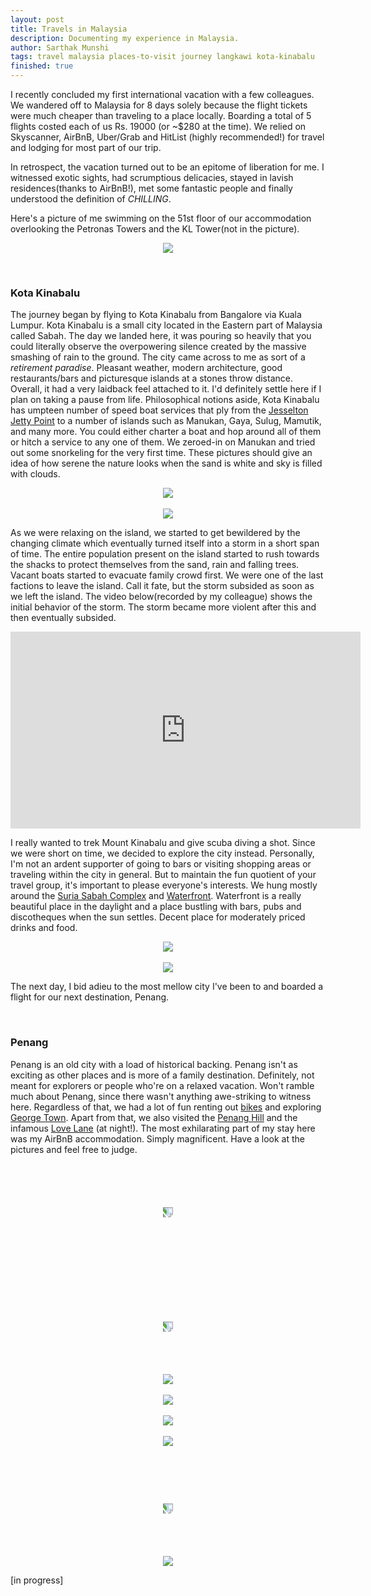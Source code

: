 ```yaml
---
layout: post
title: Travels in Malaysia
description: Documenting my experience in Malaysia.
author: Sarthak Munshi
tags: travel malaysia places-to-visit journey langkawi kota-kinabalu
finished: true
---
```


I recently concluded my first international vacation with a few colleagues. We wandered off to Malaysia for 8 days solely because the flight tickets were much cheaper than traveling to a place locally. Boarding a total of 5 flights costed each of us Rs. 19000 (or ~$280 at the time). We relied on Skyscanner, AirBnB, Uber/Grab and HitList (highly recommended!) for travel and lodging for most part of our trip.

In retrospect, the vacation turned out to be an epitome of liberation for me. I witnessed exotic sights, had scrumptious delicacies, stayed in lavish residences(thanks to AirBnB!), met some fantastic people and finally understood the definition of _CHILLING_.

Here's a picture of me swimming on the 51st floor of our accommodation overlooking the Petronas Towers and the KL Tower(not in the picture).

<p align="center">
<img style="max-width: 80%;" src="https://dl.dropboxusercontent.com/s/wtqo4pgmskv97zc/IMG_3051.JPG" />
</p>
<br />

### Kota Kinabalu

The journey began by flying to Kota Kinabalu from Bangalore via Kuala Lumpur. Kota Kinabalu is a small city located in the Eastern part of Malaysia called Sabah. The day we landed here, it was pouring so heavily that you could literally observe the overpowering silence created by the massive smashing of rain to the ground. The city came across to me as sort of a _retirement paradise_. Pleasant weather, modern architecture, good restaurants/bars and picturesque islands at a stones throw distance. Overall, it had a very laidback feel attached to it. I'd definitely settle here if I plan on taking a pause from life. Philosophical notions aside, Kota Kinabalu has umpteen number of speed boat services that ply from the <a href="https://goo.gl/maps/W6BcrpiMJL22">Jesselton Jetty Point</a> to a number of islands such as Manukan, Gaya, Sulug, Mamutik, and many more. You could either charter a boat and hop around all of them or hitch a service to any one of them. We zeroed-in on Manukan and tried out some snorkeling for the very first time. These pictures should give an idea of how serene the nature looks when the sand is white and sky is filled with clouds.

<p align="center">
<img style="max-width: 80%;" src="https://dl.dropboxusercontent.com/s/lgcb9pgriqj5rhy/Photo%2017-10-17%2C%206%2008%2040%20PM%20%281%29.jpg?dl=0" />
<br /><br />
<img style="max-width: 80%;" src="https://dl.dropboxusercontent.com/s/qrc8if5c1aii93z/Photo%2017-10-17%2C%2010%2026%2043%20AM.jpg?dl=0" />
</p>

As we were relaxing on the island, we started to get bewildered by the changing climate which eventually turned itself into a storm in a short span of time. The entire population present on the island started to rush towards the shacks to protect themselves from the sand, rain and falling trees. Vacant boats started to evacuate family crowd first. We were one of the last factions to leave the island. Call it fate, but the storm subsided as soon as we left the island. The video below(recorded by my colleague) shows the initial behavior of the storm. The storm became more violent after this and then eventually subsided.

<p align="center">
<iframe width="560" height="315" src="https://www.youtube.com/embed/siwEVrZOkvs" frameborder="0" gesture="media" allow="encrypted-media" allowfullscreen></iframe>
</p>

I really wanted to trek Mount Kinabalu and give scuba diving a shot. Since we were short on time, we decided to explore the city instead. Personally, I'm not an ardent supporter of going to bars or visiting shopping areas or traveling within the city in general. But to maintain the fun quotient of your travel group, it's important to please everyone's interests. We hung mostly around the <a href="https://goo.gl/maps/AvGNZ6CxPRK2">Suria Sabah Complex</a> and <a href="https://goo.gl/maps/YNzLCgnQAAw">Waterfront</a>. Waterfront is a really beautiful place in the daylight and a place bustling with bars, pubs and discotheques when the sun settles. Decent place for moderately priced drinks and food.

<p align="center">
<img style="max-width: 80%;" src="https://dl.dropboxusercontent.com/s/xo1qjy8d507butg/Photo%2017-10-17%2C%203%2048%2009%20PM.jpg?dl=0" />
<br /><br />
<img style="max-width: 80%;" src="https://www.mumonthemove.com/wp-content/uploads/2016/04/Kota-kinabalu-waterfront.jpg" />
</p>

The next day, I bid adieu to the most mellow city I've been to and boarded a flight for our next destination, Penang.

<br/>

### Penang

Penang is an old city with a load of historical backing. Penang isn't as exciting as other places and is more of a family destination. Definitely, not meant for explorers or people who're on a relaxed vacation. Won't ramble much about Penang, since there wasn't anything awe-striking to witness here. Regardless of that, we had a lot of fun renting out <a href="https://www.linkbike.my/">bikes</a> and exploring <a href="https://goo.gl/maps/B5x4SCHCH6S2">George Town</a>. Apart from that, we also visited the <a href="https://goo.gl/maps/RZwkoPc5HPM2">Penang Hill</a> and the infamous <a href="https://www.google.co.in/search?q=love+lane+georgetown&source=lnms&tbm=isch&sa=X&ved=0ahUKEwjEuaLn2pjYAhXLpo8KHTXvATAQ_AUICygC&biw=1280&bih=703">Love Lane</a> (at night!). The most exhilarating part of my stay here was my AirBnB accommodation. Simply magnificent. Have a look at the pictures and feel free to judge.

<p align="center">
<img style="max-width: 80%; transform: rotate(90deg); margin-top: 70px;" src="https://dl.dropboxusercontent.com/s/vbbr731styfl8xi/Photo%2018-10-17%2C%202%2051%2031%20PM.jpg?dl=0" />
<br /><br />
<img style="max-width: 80%; transform: rotate(90deg); margin-top: 150px;" src="https://dl.dropboxusercontent.com/s/01bp3cin065s1ds/Photo%2020-10-17%2C%204%2023%2049%20AM.jpg?dl=0" />
<br /><br /><br /><br /><br />
<img style="max-width: 80%;" src="https://dl.dropboxusercontent.com/s/yom22hwsidhndyw/Photo%2019-10-17%2C%2012%2023%2026%20PM.jpg?dl=0" />
<br /><br />
<img style="max-width: 80%;" src="https://dl.dropboxusercontent.com/s/86bh7zmpe3953ff/Photo%2019-10-17%2C%205%2005%2023%20PM.jpg?dl=0" />
<br /><br />
<img style="max-width: 80%;" src="https://dl.dropboxusercontent.com/s/5brczwr1z7bl7jf/Photo%2018-10-17%2C%203%2010%2000%20PM.jpg?dl=0" />
<br /><br />
<img style="max-width: 80%;" src="https://dl.dropboxusercontent.com/s/ljgkifz9v89td4n/Photo%2019-10-17%2C%201%2030%2032%20PM%20%281%29.jpg?dl=0" />
<br /><br />
<img style="max-width: 80%; transform: rotate(90deg); margin-top: 75px;" src="https://dl.dropboxusercontent.com/s/py0kzuldqr4oeuz/Photo%2019-10-17%2C%207%2045%2021%20AM.jpg?dl=0" />
<br /><br /><br /><br /><br />
<img style="max-width: 80%;" src="https://dl.dropboxusercontent.com/s/ktxa6ftzc254fy9/Photo%2019-10-17%2C%207%2049%2010%20AM.jpg?dl=0" />
</p>
 [in progress]
